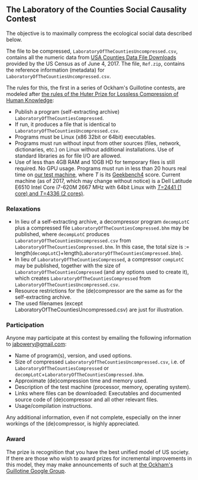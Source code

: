 ## The Laboratory of the Counties Social Causality Contest

The objective is to maximally compress the ecological social data described below.

The file to be compressed, `LaboratoryOfTheCountiesUncompressed.csv`, contains all the
numeric data from [USA Counties Data File
Downloads](https://www.census.gov/support/USACdataDownloads.html)
provided by the US Census as of June 4, 2017. The file, `Ref.zip`,
contains the reference information (metadata) for
`LaboratoryOfTheCountiesUncompressed.csv`.

The rules for this, the first in
a series of Ockham's Guillotine contests, are modeled after [the rules
of the Huter Prize for Lossless Compression of Human
Knowledge](http://prize.hutter1.net/hrules.htm):

-   Publish a program (self-extracting archive)
    `LaboratoryOfTheCountiesCompressed`.
-   If run, it produces a file that is identical to
    `LaboratoryOfTheCountiesUncompressed.csv`.
-   Programs must be Linux (x86 32bit or 64bit) executables.
-   Programs must run without input from other sources (files, network,
    dictionaries, etc.) on Linux without additional
    installations.
     Use of standard libraries as for file I/O are allowed.
-   Use of less than 4GB RAM and 10GB HD for temporary files is still
    required. No GPU usage. Programs must run in less than 20 hours real
    time on [our test
    machine](https://browser.primatelabs.com/geekbench4/search), where
    *T* is its [Geekbench4](http://geekbench.com/geekbench4/) score.
    Current machine (as of 2017, which may change without notice) is a
    Dell Latitude E6510 Intel Core i7-620M 2667 MHz with 64bit Linux
    with [*T*=2441 (1 core) and *T*=4336 (2
    cores)](https://browser.primatelabs.com/v4/cpu/145066).

### Relaxations

-   In lieu of a self-extracting archive, a decompressor program
    `decompLotC` plus a compressed file
    `LaboratoryOfTheCountiesCompressed.bhm` may be published, where
    `decompLotC` produces `LaboratoryOfTheCountiesUncompressed.csv` from
    `LaboratoryOfTheCountiesCompressed.bhm`. In this case, the total
    size is :=
    length(`decompLotC`)+length(`LaboratoryOfTheCountiesCompressed.bhm`).
-   In lieu of `LaboratoryOfTheCountiesCompressed`, a compressor
    `compLotC` may be published, together with the size of
    `LaboratoryOfTheCountiesCompressed` (and any options used to create
    it), which creates `LaboratoryOfTheCountiesCompressed` from
    `LaboratoryOfTheCountiesUncompressed.csv`.
-   Resource restrictions for the (de)compressor are the same as for the
    self-extracting archive.
-   The used filenames (except LaboratoryOfTheCountiesUncompressed.csv)
    are just for illustration.

### Participation

Anyone may participate at this contest by emailing the following
information to jabowery@gmail.com:

-   Name of program(s), version, and used options.
-   Size of compressed `LaboratoryOfTheCountiesUncompressed.csv`, i.e.
    of `LaboratoryOfTheCountiesCompressed` or
    `decompLotC`+`LaboratoryOfTheCountiesCompressed.bhm`.
-   Approximate (de)compression time and memory used.
-   Description of the test machine (processor, memory, operating
    system).
-   Links where files can be downloaded:
     Executables and documented source code of (de)compressor and all
    other relevant files.
-   Usage/compilation instructions.

Any additional information, even if not complete, especially on the
inner workings of the (de)compressor, is highly appreciated.

### Award

The prize is recognition that you have the best unified model of US society.  If there are those who wish to award prizes for incremental improvements in this model, they may make announcements of such at [the Ockham's Guillotine Google Group](https://groups.google.com/forum/#!forum/ockhams-guillotine).

